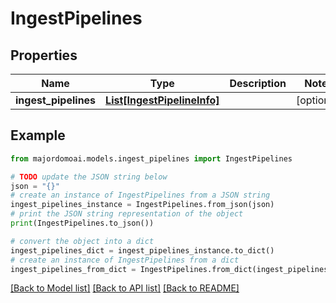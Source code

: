 # IngestPipelines


## Properties

Name | Type | Description | Notes
------------ | ------------- | ------------- | -------------
**ingest_pipelines** | [**List[IngestPipelineInfo]**](IngestPipelineInfo.md) |  | [optional] 

## Example

```python
from majordomoai.models.ingest_pipelines import IngestPipelines

# TODO update the JSON string below
json = "{}"
# create an instance of IngestPipelines from a JSON string
ingest_pipelines_instance = IngestPipelines.from_json(json)
# print the JSON string representation of the object
print(IngestPipelines.to_json())

# convert the object into a dict
ingest_pipelines_dict = ingest_pipelines_instance.to_dict()
# create an instance of IngestPipelines from a dict
ingest_pipelines_from_dict = IngestPipelines.from_dict(ingest_pipelines_dict)
```
[[Back to Model list]](../README.md#documentation-for-models) [[Back to API list]](../README.md#documentation-for-api-endpoints) [[Back to README]](../README.md)


